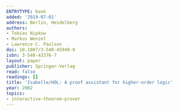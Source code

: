 ```yaml
---
ENTRYTYPE: book
added: '2019-07-01'
address: Berlin, Heidelberg
authors:
- Tobias Nipkow
- Markus Wenzel
- Lawrence C. Paulson
doi: 10.1007/3-540-45949-9
isbn: 3-540-43376-7
layout: paper
publisher: Springer-Verlag
read: false
readings: []
title: 'Isabelle/HOL: A proof assistant for higher-order logic'
year: 2002
topics:
- interactive-theorem-prover
---
```

